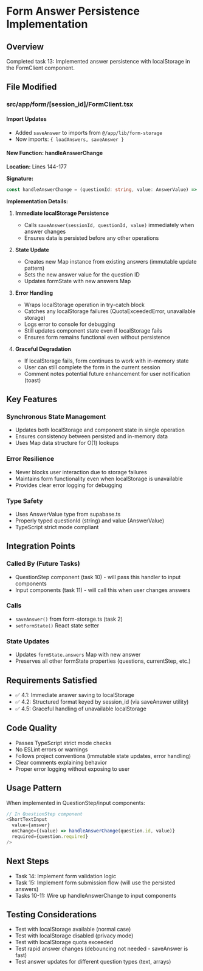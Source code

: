 # Form Answer Persistence Implementation

## Overview
Completed task 13: Implemented answer persistence with localStorage in the FormClient component.

## File Modified

### src/app/form/[session_id]/FormClient.tsx

#### Import Updates
- Added `saveAnswer` to imports from `@/app/lib/form-storage`
- Now imports: `{ loadAnswers, saveAnswer }`

#### New Function: handleAnswerChange

**Location:** Lines 144-177

**Signature:**
```typescript
const handleAnswerChange = (questionId: string, value: AnswerValue) => void
```

**Implementation Details:**

1. **Immediate localStorage Persistence**
   - Calls `saveAnswer(sessionId, questionId, value)` immediately when answer changes
   - Ensures data is persisted before any other operations

2. **State Update**
   - Creates new Map instance from existing answers (immutable update pattern)
   - Sets the new answer value for the question ID
   - Updates formState with new answers Map

3. **Error Handling**
   - Wraps localStorage operation in try-catch block
   - Catches any localStorage failures (QuotaExceededError, unavailable storage)
   - Logs error to console for debugging
   - Still updates component state even if localStorage fails
   - Ensures form remains functional even without persistence

4. **Graceful Degradation**
   - If localStorage fails, form continues to work with in-memory state
   - User can still complete the form in the current session
   - Comment notes potential future enhancement for user notification (toast)

## Key Features

### Synchronous State Management
- Updates both localStorage and component state in single operation
- Ensures consistency between persisted and in-memory data
- Uses Map data structure for O(1) lookups

### Error Resilience
- Never blocks user interaction due to storage failures
- Maintains form functionality even when localStorage is unavailable
- Provides clear error logging for debugging

### Type Safety
- Uses AnswerValue type from supabase.ts
- Properly typed questionId (string) and value (AnswerValue)
- TypeScript strict mode compliant

## Integration Points

### Called By (Future Tasks)
- QuestionStep component (task 10) - will pass this handler to input components
- Input components (task 11) - will call this when user changes answers

### Calls
- `saveAnswer()` from form-storage.ts (task 2)
- `setFormState()` React state setter

### State Updates
- Updates `formState.answers` Map with new answer
- Preserves all other formState properties (questions, currentStep, etc.)

## Requirements Satisfied
- ✅ 4.1: Immediate answer saving to localStorage
- ✅ 4.2: Structured format keyed by session_id (via saveAnswer utility)
- ✅ 4.5: Graceful handling of unavailable localStorage

## Code Quality
- Passes TypeScript strict mode checks
- No ESLint errors or warnings
- Follows project conventions (immutable state updates, error handling)
- Clear comments explaining behavior
- Proper error logging without exposing to user

## Usage Pattern

When implemented in QuestionStep/input components:

```typescript
// In QuestionStep component
<ShortTextInput
  value={answer}
  onChange={(value) => handleAnswerChange(question.id, value)}
  required={question.required}
/>
```

## Next Steps
- Task 14: Implement form validation logic
- Task 15: Implement form submission flow (will use the persisted answers)
- Tasks 10-11: Wire up handleAnswerChange to input components

## Testing Considerations
- Test with localStorage available (normal case)
- Test with localStorage disabled (privacy mode)
- Test with localStorage quota exceeded
- Test rapid answer changes (debouncing not needed - saveAnswer is fast)
- Test answer updates for different question types (text, arrays)
